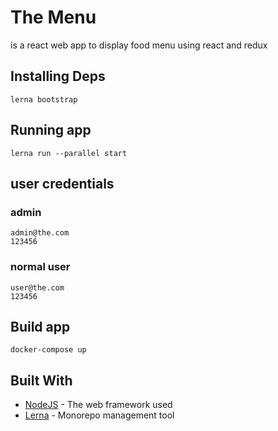 # The Menu

is a react web app to display food menu using react and redux

## Installing Deps

```
lerna bootstrap
```

## Running app

```
lerna run --parallel start
```

## user credentials

### admin

```
admin@the.com
123456
```

### normal user

```
user@the.com
123456
```

## Build app

```
docker-compose up
```

## Built With

- [NodeJS](https://reactjs.org/) - The web framework used
- [Lerna](https://github.com/lerna/lerna#getting-started) - Monorepo management tool
